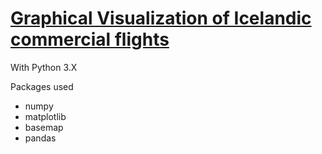 # [Graphical Visualization of Icelandic commercial flights](https://github.com/hjh17/Geographic-visualization-of-Icelandic-airflights/blob/master/Geographic%20visualization%20of%20Icelandic%20airflights.ipynb) 

With Python 3.X

Packages used
* numpy
* matplotlib
* basemap
* pandas

